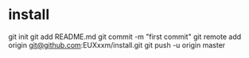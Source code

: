 # install
git init
git add README.md
git commit -m "first commit"
git remote add origin git@github.com:EUXxxm/install.git
git push -u origin master
